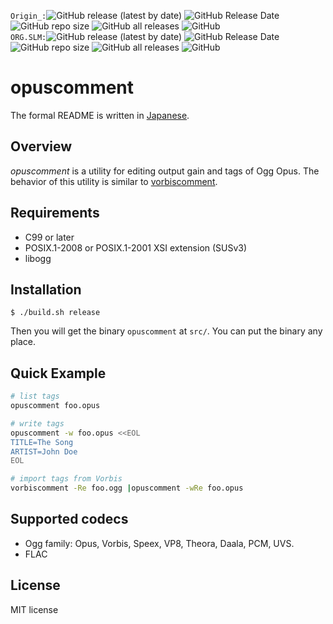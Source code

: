 `Origin_:`![GitHub release (latest by date)](https://img.shields.io/github/v/release/hcmiya/opuscomment)
![GitHub Release Date](https://img.shields.io/github/release-date/hcmiya/opuscomment)
![GitHub repo size](https://img.shields.io/github/repo-size/hcmiya/opuscomment)
![GitHub all releases](https://img.shields.io/github/downloads/hcmiya/opuscomment/total)
![GitHub](https://img.shields.io/github/license/hcmiya/opuscomment)  
`ORG.SLM:`![GitHub release (latest by date)](https://img.shields.io/github/v/release/Sound-Linux-More/opuscomment)
![GitHub Release Date](https://img.shields.io/github/release-date/Sound-Linux-More/opuscomment)
![GitHub repo size](https://img.shields.io/github/repo-size/Sound-Linux-More/opuscomment)
![GitHub all releases](https://img.shields.io/github/downloads/Sound-Linux-More/opuscomment/total)
![GitHub](https://img.shields.io/github/license/Sound-Linux-More/opuscomment)  

# opuscomment

The formal README is written in [Japanese](./README.ja.md).

## Overview

<dfn>opuscomment</dfn> is a utility for editing output gain and tags of Ogg Opus. The behavior of this utility is similar to [vorbiscomment](https://github.com/xiph/vorbis-tools).

## Requirements

* C99 or later
* POSIX.1-2008 or POSIX.1-2001 XSI extension (SUSv3)
* libogg

## Installation

    $ ./build.sh release

Then you will get the binary `opuscomment` at `src/`. You can put the binary any place.

## Quick Example

```sh
# list tags
opuscomment foo.opus
```

```sh
# write tags
opuscomment -w foo.opus <<EOL
TITLE=The Song
ARTIST=John Doe
EOL
```

```sh
# import tags from Vorbis
vorbiscomment -Re foo.ogg |opuscomment -wRe foo.opus
```

## Supported codecs

* Ogg family: Opus, Vorbis, Speex, VP8, Theora, Daala, PCM, UVS.
* FLAC

## License

MIT license
